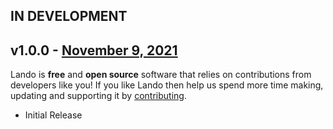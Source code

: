 ## IN DEVELOPMENT

## v1.0.0 - [November 9, 2021](https://github.com/lando/docs/releases/tag/v1.0.0)

Lando is **free** and **open source** software that relies on contributions from developers like you! If you like Lando then help us spend more time making, updating and supporting it by [contributing](https://github.com/sponsors/lando).

* Initial Release
